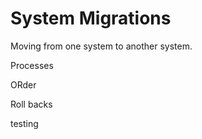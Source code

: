 # System Migrations

Moving from one system to another system.

Processes

ORder

Roll backs

testing
